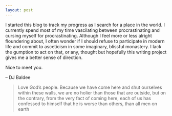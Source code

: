 ```yaml
---
layout: post
---
```


I started this blog to track my progress as I search for a place in the world. I currently spend most of my time vascilating between procrastinating and cursing myself for procrastinating. Although I feel more or less alright floundering about, I often wonder if I should refuse to participate in modern life and commit to asceticism in some imaginary, blissful monastery. I lack the gumption to act on that, or any, thought but hopefully this writing project gives me a better sense of direction.

Nice to meet you.

&ndash; DJ Baldee

> Love God’s people. Because we have come here and shut ourselves within these walls, we are no holier than those that are outside, but on the contrary, from the very fact of coming here, each of us has confessed to himself that he is worse than others, than all men on earth


